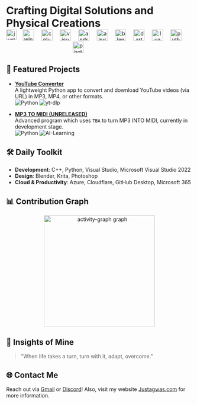 <h1 align="center" style="display: inline;">Crafting Digital Solutions and Physical Creations</h1>

<div align="center">
  <img align="left" height="28" src="https://komarev.com/ghpvc/?username=Justagwas&abbreviated=true&label=Visitors%20-&color=5ba3ea&style=flat&label=VISITS" alt="justagwas" />
  <img src="https://cdn.jsdelivr.net/gh/devicons/devicon/icons/windows8/windows8-original.svg" height="30" alt="windows8 logo"  />
  <img width="12" />
  <img src="https://skillicons.dev/icons?i=cpp" height="30" alt="cplusplus logo"  />
  <img width="12" />
  <img src="https://skillicons.dev/icons?i=visualstudio" height="30" alt="visualstudio logo"  />
  <img width="12" />
  <img src="https://skillicons.dev/icons?i=androidstudio" height="30" alt="androidstudio logo"  />
  <img width="12" />
  <img src="https://skillicons.dev/icons?i=azure" height="30" alt="azure logo"  />
  <img width="12" />
  <img src="https://skillicons.dev/icons?i=blender" height="30" alt="blender logo"  />
  <img width="12" />
  <img src="https://skillicons.dev/icons?i=dart" height="30" alt="dart logo"  />
  <img width="12" />
  <img src="https://skillicons.dev/icons?i=lua" height="30" alt="lua logo"  />
  <img width="12" />
  <img src="https://skillicons.dev/icons?i=py" height="30" alt="python logo"  />
  <img width="12" />
  <img src="https://cdn.jsdelivr.net/gh/devicons/devicon/icons/photoshop/photoshop-plain.svg" height="30" alt="photoshop logo"  />
  <img width="111" />
</div>

###

<h2 align="left">🌟 Featured Projects</h2>

- **[YouTube Converter](https://github.com/Justagwas/YouTube-Converter)**  
  A lightweight Python app to convert and download YouTube videos (via URL) in MP3, MP4, or other formats.  
  ![Python](https://img.shields.io/badge/-Python-yellow?style=flat) ![yt-dlp](https://img.shields.io/badge/-yt--dlp-lightgrey?style=flat)

- **[MP3 TO MIDI (UNRELEASED)](https://github.com/Justagwas)**  
  Advanced program which uses `TBA` to turn MP3 INTO MIDI, currently in development stage.  
  ![Python](https://img.shields.io/badge/-Python-yellow?style=flat) ![AI-Learning](https://img.shields.io/badge/-AI--Learning-blue?style=flat)

###

<h2 align="left">🛠️ Daily Toolkit</h2>

- **Development**: C++, Python, Visual Studio, Microsoft Visual Studio 2022
- **Design**: Blender, Krita, Photoshop
- **Cloud & Productivity**: Azure, Cloudflare, GitHub Desktop, Microsoft 365

###

<h2 align="left">📊 Contribution Graph</h2>

<div align="center">
  <img src="https://github-readme-activity-graph.vercel.app/graph?username=Justagwas&radius=16&theme=modern-lilac&area=true&order=5&hide_border=false&bg_color=0&hide_title=true" height="300" alt="activity-graph graph"  />
</div>

###

<h2 align="left">💭 Insights of Mine</h2>

> "When life takes a turn, turn with it, adapt, overcome."

###

<h2 align="left">🌐 Contact Me</h2>

Reach out via [Gmail](https://mail.google.com/mail/?view=cm&fs=1&to=contact@justagwas.com) or [Discord](https://discord.com/users/1155879509145440286)! Also, visit my website [Justagwas.com](https://www.justagwas.com) for more information.

###
